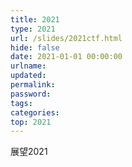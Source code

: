 ```yaml
---
title: 2021
type: 2021
url: /slides/2021ctf.html
hide: false
date: 2021-01-01 00:00:00
urlname:
updated:
permalink:
password:
tags:
categories:
top: 2021
---
```




展望2021

<!-- more -->